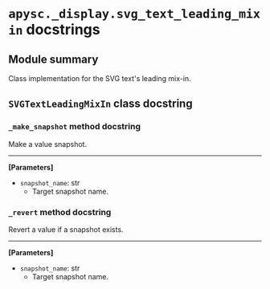 # `apysc._display.svg_text_leading_mixin` docstrings

## Module summary

Class implementation for the SVG text's leading mix-in.

## `SVGTextLeadingMixIn` class docstring

### `_make_snapshot` method docstring

Make a value snapshot.<hr>

**[Parameters]**

- `snapshot_name`: str
  - Target snapshot name.

### `_revert` method docstring

Revert a value if a snapshot exists.<hr>

**[Parameters]**

- `snapshot_name`: str
  - Target snapshot name.